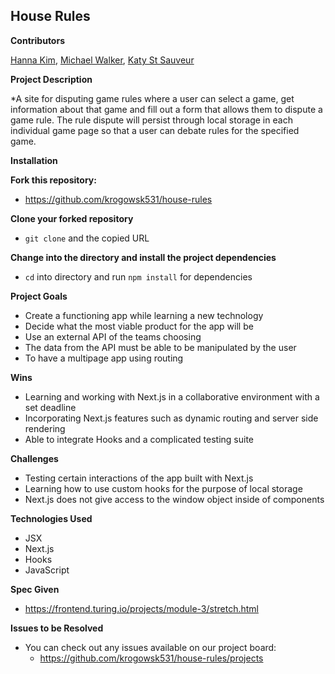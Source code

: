 ## House Rules

**Contributors**

[Hanna Kim](https://github.com/hannakim91), [Michael Walker](https://github.com/MichaelEWalker87), [Katy St Sauveur](https://github.com/krogowsk531)

**Project Description**

*A site for disputing game rules where a user can select a game, get information about that game and fill out a form that allows them to dispute a game rule. The rule dispute will persist through local storage in each individual game page so that a user can debate rules for the specified game.

**Installation**

**Fork this repository:**

* https://github.com/krogowsk531/house-rules

**Clone your forked repository**

* `git clone` and the copied URL

**Change into the directory and install the project dependencies**

* `cd` into directory and run `npm install` for dependencies

**Project Goals**

* Create a functioning app while learning a new technology
* Decide what the most viable product for the app will be
* Use an external API of the teams choosing
* The data from the API must be able to be manipulated by the user
* To have a multipage app using routing

**Wins**

* Learning and working with Next.js in a collaborative environment with a set deadline
* Incorporating Next.js features such as dynamic routing and server side rendering
* Able to integrate Hooks and a complicated testing suite

**Challenges**

* Testing certain interactions of the app built with Next.js
* Learning how to use custom hooks for the purpose of local storage
* Next.js does not give access to the window object inside of components


**Technologies Used**

* JSX
* Next.js
* Hooks
* JavaScript

**Spec Given**
* https://frontend.turing.io/projects/module-3/stretch.html

**Issues to be Resolved**

* You can check out any issues available on our project board:
  * https://github.com/krogowsk531/house-rules/projects
